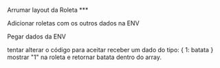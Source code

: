 Arrumar layout da Roleta \*\*\*

Adicionar roletas com os outros dados na ENV

Pegar dados da ENV

tentar alterar o código para aceitar receber um dado do tipo:
{
1: batata
}
mostrar "1" na roleta e retornar batata dentro do array.
